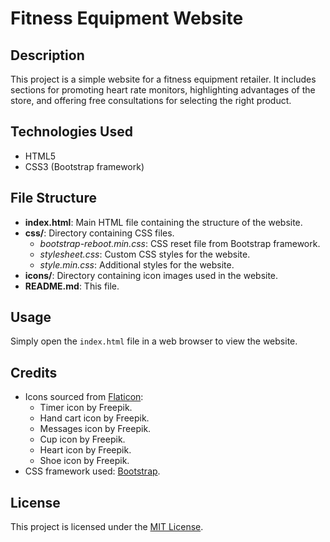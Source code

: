 # Fitness Equipment Website

## Description
This project is a simple website for a fitness equipment retailer. It includes sections for promoting heart rate monitors, highlighting advantages of the store, and offering free consultations for selecting the right product.

## Technologies Used
- HTML5
- CSS3 (Bootstrap framework)

## File Structure
- **index.html**: Main HTML file containing the structure of the website.
- **css/**: Directory containing CSS files.
  - *bootstrap-reboot.min.css*: CSS reset file from Bootstrap framework.
  - *stylesheet.css*: Custom CSS styles for the website.
  - *style.min.css*: Additional styles for the website.
- **icons/**: Directory containing icon images used in the website.
- **README.md**: This file.

## Usage
Simply open the `index.html` file in a web browser to view the website.

## Credits
- Icons sourced from [Flaticon](https://www.flaticon.com/):
  - Timer icon by Freepik.
  - Hand cart icon by Freepik.
  - Messages icon by Freepik.
  - Cup icon by Freepik.
  - Heart icon by Freepik.
  - Shoe icon by Freepik.
- CSS framework used: [Bootstrap](https://getbootstrap.com/).

## License
This project is licensed under the [MIT License](LICENSE).

